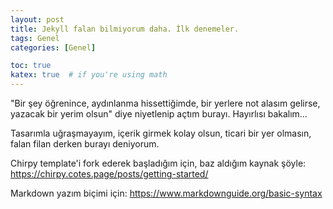 ```yaml
---
layout: post
title: Jekyll falan bilmiyorum daha. İlk denemeler.
tags: Genel
categories: [Genel]

toc: true
katex: true  # if you're using math
---
```


"Bir şey öğrenince, aydınlanma hissettiğimde, bir yerlere not alasım gelirse, yazacak bir yerim olsun" diye niyetlenip açtım burayı. Hayırlısı bakalım…

Tasarımla uğraşmayayım, içerik girmek kolay olsun, ticari bir yer olmasın, falan filan derken burayı deniyorum.

Chirpy template'i fork ederek başladığım için, baz aldığım kaynak şöyle:
<https://chirpy.cotes.page/posts/getting-started/>

Markdown yazım biçimi için: <https://www.markdownguide.org/basic-syntax>
